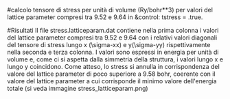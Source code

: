 #calcolo tensore di stress per unità di volume (Ry/bohr**3) per valori del lattice parameter compresi tra 9.52 e 9.64
in &control:
tstress = .true.

#Risultati
Il file stress.latticeparam.dat contiene nella prima colonna i valori del lattice parameter compresi tra 9.52 e 9.64 con i relativi valori diagonali del tensore di stress lungo x (\sigma-xx) e y(\sigma-yy) rispettivamente nella seconda e terza colonna. I valori sono espressi in energia per unità di volume e, come ci si aspetta dalla simmetria della struttura, i valori lungo x e lungo y coincidono.
Come atteso, lo stress si annulla in corrispondenza del valore del lattice parameter di poco superiore a 9.58 bohr, coerente con il valore del lattice parameter a cui corrisponde il minimo valore dell'energia totale (si veda immagine stress_latticeparam.png)
